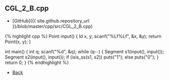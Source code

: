 ## CGL_2_B.cpp

- [GitHub]({{ site.github.repository_url }}/blob/master/cpp/src/CGL_2_B.cpp)

{% highlight cpp %}
Point input() {
  ld x, y;
  scanf("%Lf%Lf", &x, &y);
  return Point(x, y);
}

int main() {
  int q;
  scanf("%d", &q);
  while (q--) {
    Segment s1(input(), input());
    Segment s2(input(), input());
    if (isis_ss(s1, s2)) puts("1");
    else puts("0");
  }
  return 0;
}
{% endhighlight %}

- [Back](../../..)
